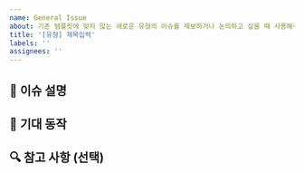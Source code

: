 ```yaml
---
name: General Issue
about: 기존 템플릿에 맞지 않는 새로운 유형의 이슈를 제보하거나 논의하고 싶을 때 사용해주세요.
title: '[유형] 제목입력'
labels: ''
assignees: ''
---
```


## 📝 이슈 설명 
<!-- 어떤 문제가 발생하고 있는지 구체적으로 작성해주세요. -->

## 👀 기대 동작
<!-- 어떤 동작/결과를 기대하시는지 알려주세요. -->

## 🔍 참고 사항 (선택)
<!-- 스크린샷, 로그, 또는 해결 방안 아이디어가 있다면 공유해주세요. 작성해주세요. -->
